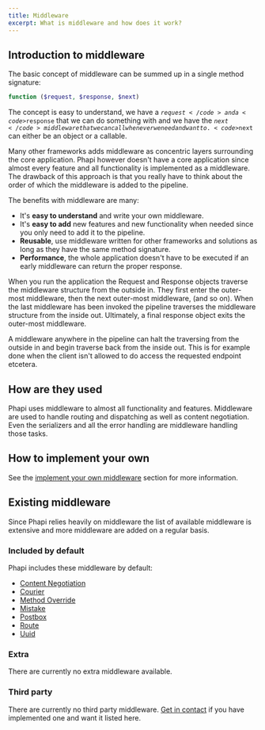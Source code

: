 ```yaml
---
title: Middleware
excerpt: What is middleware and how does it work?
---
```


## Introduction to middleware
The basic concept of middleware can be summed up in a single method signature:

```php
function ($request, $response, $next)
```

The concept is easy to understand, we have a <code>$request</code> and a <code>$response</code> that we can do something with and we have the <code>$next</code> middleware that we can call whenever we need and want to. <code>$next</code> can either be an object or a callable.

Many other frameworks adds middleware as concentric layers surrounding the core application. Phapi however doesn't have a core application since almost every feature and all functionality is implemented as a middleware. The drawback of this approach is that you really have to think about the order of which the middleware is added to the pipeline.

The benefits with middleware are many:

- It's **easy to understand** and write your own middleware.
- It's **easy to add** new features and new functionality when needed since you only need to add it to the pipeline.
- **Reusable**, use middleware written for other frameworks and solutions as long as they have the same method signature.
- **Performance**, the whole application doesn't have to be executed if an early middleware can return the proper response.

When you run the application the Request and Response objects traverse the middleware structure from the outside in. They first enter the outer-most middleware, then the next outer-most middleware, (and so on). When the last middleware has been invoked the pipeline traverses the middleware structure from the inside out. Ultimately, a final response object exits the outer-most middleware.

A middleware anywhere in the pipeline can halt the traversing from the outside in and begin traverse back from the inside out. This is for example done when the client isn't allowed to do access the requested endpoint etcetera.

## How are they used
Phapi uses middleware to almost all functionality and features. Middleware are used to handle routing and dispatching as well as content negotiation. Even the serializers and all the error handling are middleware handling those tasks.

## How to implement your own
See the [implement your own middleware](/docs/implement/middleware/) section for more information.

## Existing middleware
Since Phapi relies heavily on middleware the list of available middleware is extensive and more middleware are added on a regular basis.

### Included by default
Phapi includes these middleware by default:

- [Content Negotiation](/docs/middleware/content-negotiation/)
- [Courier](/docs/middleware/courier/)
- [Method Override](/docs/middleware/method-override)
- [Mistake](/docs/middleware/mistake/)
- [Postbox](/docs/middleware/postbox/)
- [Route](/docs/middleware/route/)
- [Uuid](/docs/middleware/uuid/)

### Extra
There are currently no extra middleware available.

### Third party
There are currently no third party middleware. [Get in contact](/contact/) if you have implemented one and want it listed here.
